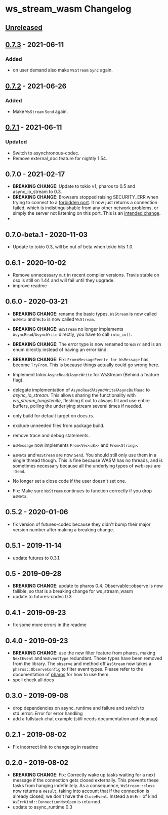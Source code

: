 # ws_stream_wasm Changelog

## [Unreleased]

  [Unreleased]: https://github.com/najamelan/ws_stream_wasm/compare/release...dev


## [0.7.3] - 2021-06-11

  [0.7.3]: https://github.com/najamelan/ws_stream_wasm/compare/0.7.2...0.7.3

### Added

  - on user demand also make `WsStream` `Sync` again.


## [0.7.2] - 2021-06-26

  [0.7.2]: https://github.com/najamelan/ws_stream_wasm/compare/0.7.1...0.7.2

### Added

  - Make `WsStream` `Send` again.


## [0.7.1] - 2021-06-11

  [0.7.1]: https://github.com/najamelan/ws_stream_wasm/compare/0.7.0...0.7.1

### Updated
  - Switch to asynchronous-codec.
  - Remove external_doc feature for nightly 1.54.

## 0.7.0 - 2021-02-17

  - **BREAKING CHANGE**: Update to tokio v1, pharos to 0.5 and async_io_stream to 0.3.
  - **BREAKING CHANGE**: Browsers stopped raising SECURITY_ERR when trying to connect to a [forbidden port](https://stackoverflow.com/questions/4313403/why-do-browsers-block-some-ports/4314070). It now just returns a connection failed, which is indistinguishable from any other network problems, or simply the server not listening on this port. This is an [intended change](https://bugzilla.mozilla.org/show_bug.cgi?id=1684620).
  -


## 0.7.0-beta.1 - 2020-11-03

  - Update to tokio 0.3, will be out of beta when tokio hits 1.0.


## 0.6.1 - 2020-10-02

  - Remove unnecessary `mut` in recent compiler versions. Travis stable on osx is still on 1.44 and will fail until they upgrade.
  - improve readme

## 0.6.0 - 2020-03-21

  - **BREAKING CHANGE**: rename the basic types. `WsStream` is now called `WsMeta` and `WsIo` is now called `WsStream`.
  - **BREAKING CHANGE**: `WsStream` no longer implements `AsyncRead`/`AsyncWrite` directly, you have to call `into_io()`.
  - **BREAKING CHANGE**: The error type is now renamed to `WsErr` and is an enum directly instead of having an error kind.
  - **BREAKING CHANGE**: Fix: `From<MessageEvent> for WsMessage` has become `TryFrom`. This is because things actually could
    go wrong here.

  - Implement tokio `AsyncRead`/`AsyncWrite` for WsStream (Behind a feature flag).
  - delegate implementation of `AsyncRead`/`AsyncWrite`/`AsyncBufRead` to _async_io_stream_. This allows
    sharing the functionality with _ws_stream_tungstenite_, fleshing it out to always fill and use entire buffers,
    polling the underlying stream several times if needed.
  - only build for default target on docs.rs.
  - exclude unneeded files from package build.
  - remove trace and debug statements.
  - `WsMessage` now implements `From<Vec<u8>>` and `From<String>`.
  - `WsMeta` and `WsStream` are now `Send`. You should still only use them in a single thread though. This is fine because
    WASM has no threads, and is sometimes necessary because all the underlying types of _web-sys_ are `!Send`.
  - No longer set a close code if the user doesn't set one.
  - Fix: Make sure `WsStream` continues to function correctly if you drop `WsMeta`.


## 0.5.2 - 2020-01-06

  - fix version of futures-codec because they didn't bump their major version number after making a breaking change.


## 0.5.1 - 2019-11-14

  - update futures to 0.3.1.


## 0.5 - 2019-09-28

  - **BREAKING CHANGE**: update to pharos 0.4. Observable::observe is now fallible, so that is a breaking change for ws_stream_wasm
  - update to futures-codec 0.3


## 0.4.1 - 2019-09-23

  - fix some more errors in the readme

## 0.4.0 - 2019-09-23

  - **BREAKING CHANGE**: use the new filter feature from pharos, making `NextEvent` and `WsEventType` redundant. Those
    types have been removed from the library. The `observe` and method off `WsStream` now takes a `pharos::ObserveConfig` to filter event types. Please refer to the documentation of [pharos](https://docs.rs/pharos) for how to use them.
  - spell check all docs

## 0.3.0 - 2019-09-08

  - drop dependencies on async_runtime and failure and switch to std::error::Error for error handling
  - add a fullstack chat example (still needs documentation and cleanup)

## 0.2.1 - 2019-08-02

  - Fix incorrect link to changelog in readme


## 0.2.0 - 2019-08-02

  - **BREAKING CHANGE**: Fix: Correctly wake up tasks waiting for a next message if the connection gets closed externally.
    This prevents these tasks from hanging indefinitely.
    As a consequence, `WsStream::close` now returns a `Result`, taking into account that if the connection is already
    closed, we don't have the `CloseEvent`. Instead a `WsErr` of kind `WsErrKind::ConnectionNotOpen` is returned.
  - update to async_runtime 0.3
